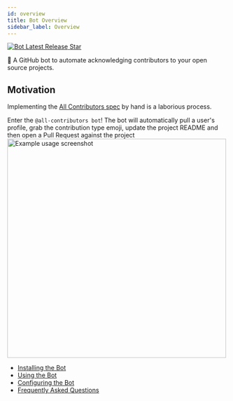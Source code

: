```yaml
---
id: overview
title: Bot Overview
sidebar_label: Overview
---
```


<a href="https://github.com/all-contributors/app/releases">
    <img alt="Bot Latest Release" src="https://img.shields.io/github/release/all-contributors/all-contributors-bot.svg"/>
</a>
<a class="github-button" href="https://github.com/all-contributors/app" data-icon="octicon-star" data-count-href="/all-contributors/all-contributors-bot/stargazers" data-show-count="true" data-count-aria-label="# stargazers on GitHub" aria-label="Star this project on GitHub" >Star</a>

🤖 A GitHub bot to automate acknowledging contributors to your open source projects.

## Motivation
Implementing the [All Contributors spec](../specification) by hand is a laborious process.

Enter the `@all-contributors bot`! The bot will automatically pull a user's profile, grab the contribution type emoji, update the project README and then open a Pull Request against the project
<a href="usage">
    <img alt="Example usage screenshot" src="../../assets/bot-usage.png" width="500px">
</a>

- [Installing the Bot](installation)
- [Using the Bot](usage)
- [Configuring the Bot](configuration)
- [Frequently Asked Questions](faq)




